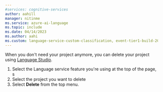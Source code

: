 ```yaml
---
#services: cognitive-services
author: aahill
manager: nitinme
ms.service: azure-ai-language
ms.topic: include
ms.date: 04/14/2023
ms.author: aahi
ms.custom: language-service-custom-classification, event-tier1-build-2022
---
```


When you don't need your project anymore, you can delete your project using [Language Studio](https://aka.ms/custom-extraction). 
1. Select the Language service feature you're using at the top of the page, s
1. Select the project you want to delete
1. Select **Delete** from the top menu.
